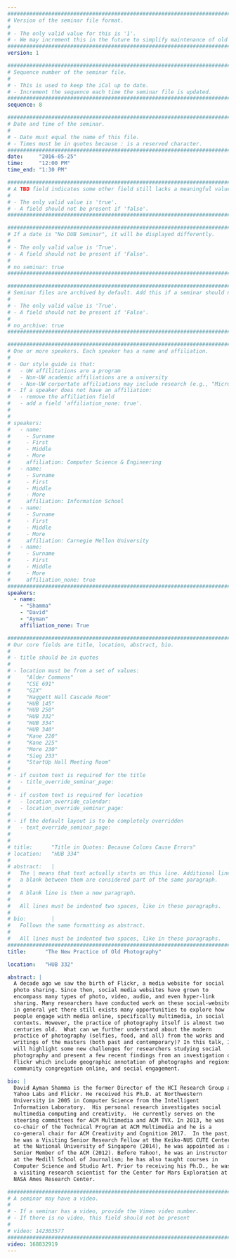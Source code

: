 ```yaml
---
################################################################################
# Version of the seminar file format.
#
# - The only valid value for this is '1'.
# - We may increment this in the future to simplify maintenance of old seminars.
################################################################################
version: 1

################################################################################
# Sequence number of the seminar file.
#
# - This is used to keep the iCal up to date.
# - Increment the sequence each time the seminar file is updated.
################################################################################
sequence: 8

################################################################################
# Date and time of the seminar.
#
# - Date must equal the name of this file.
# - Times must be in quotes because : is a reserved character.
################################################################################
date:     "2016-05-25"
time:     "12:00 PM"
time_end: "1:30 PM"

################################################################################
# A TBD field indicates some other field still lacks a meaningful value.
#
# - The only valid value is 'true'.
# - A field should not be present if 'false'.
################################################################################

################################################################################
# If a date is "No DUB Seminar", it will be displayed differently.
#
# - The only valid value is 'True'.
# - A field should not be present if 'False'.
#
# no_seminar: true
################################################################################

################################################################################
# Seminar files are archived by default. Add this if a seminar should not be.
#
# - The only valid value is 'True'.
# - A field should not be present if 'False'.
#
# no_archive: true
################################################################################

################################################################################
# One or more speakers. Each speaker has a name and affiliation.
#
# - Our style guide is that:
#   - UW affilitations are a program
#   - Non-UW academic affiliations are a university
#   - Non-UW corportate affiliations may include research (e.g., "Microsoft Research")
# - If a speaker does not have an affiliation:
#   - remove the affiliation field
#   - add a field 'affiliation_none: true'.
#
#
# speakers:
#   - name: 
#     - Surname
#     - First
#     - Middle
#     - More
#     affiliation: Computer Science & Engineering 
#   - name: 
#     - Surname
#     - First
#     - Middle
#     - More
#     affiliation: Information School 
#   - name: 
#     - Surname
#     - First
#     - Middle
#     - More
#     affiliation: Carnegie Mellon University 
#   - name:
#     - Surname
#     - First
#     - Middle
#     - More
#     affiliation_none: true
################################################################################
speakers:
  - name:
    - "Shamma"
    - "David"
    - "Ayman"
    affiliation_none: True

################################################################################
# Our core fields are title, location, abstract, bio.
#
# - title should be in quotes
#
# - location must be from a set of values:
#     "Alder Commons"
#     "CSE 691"
#     "GIX"
#     "Haggett Hall Cascade Room"
#     "HUB 145"
#     "HUB 250"
#     "HUB 332"
#     "HUB 334"
#     "HUB 340"
#     "Kane 220"
#     "Kane 225"
#     "More 230"
#     "Sieg 233"
#     "StartUp Hall Meeting Room"
#
# - if custom text is required for the title
#   - title_override_seminar_page:
#
# - if custom text is required for location
#   - location_override_calendar:
#   - location_override_seminar_page:
#
# - if the default layout is to be completely overridden
#   - text_override_seminar_page:
#
#
# title:      "Title in Quotes: Because Colons Cause Errors"
# location:   "HUB 334"
#
# abstract:   |
#   The | means that text actually starts on this line. Additional lines without
#   a blank between them are considered part of the same paragraph.
#
#   A blank line is then a new paragraph.
#
#   All lines must be indented two spaces, like in these paragraphs.
#
# bio:        |
#   Follows the same formatting as abstract.
#
#   All lines must be indented two spaces, like in these paragraphs.
################################################################################
title:      "The New Practice of Old Photography"

location:   "HUB 332"

abstract: |
  A decade ago we saw the birth of Flickr, a media website for social 
  photo sharing. Since then, social media websites have grown to
  encompass many types of photo, video, audio, and even hyper-link
  sharing. Many researchers have conducted work on these social-websites
  in general yet there still exists many opportunities to explore how
  people engage with media online, specifically multimedia, in social
  contexts. However, the practice of photography itself is almost two
  centuries old.  What can we further understand about the modern
  practice of photography (selfies, food, and all) from the works and
  writings of the masters (both past and contemporary)? In this talk, I
  will highlight some new challenges for researchers studying social
  photography and present a few recent findings from an investigation of
  Flickr which include geographic annotation of photographs and regions,
  community congregation online, and social engagement.

bio: |
  David Ayman Shamma is the former Director of the HCI Research Group at
  Yahoo Labs and Flickr. He received his Ph.D. at Northwestern
  University in 2005 in Computer Science from the Intelligent
  Information Laboratory.  His personal research investigates social
  multimedia computing and creativity.  He currently serves on the
  steering committees for ACM Multimedia and ACM TVX. In 2013, he was
  co-chair of the Technical Program at ACM Multimedia and he is a
  co-general chair for ACM Creativity and Cognition 2017.  In the past,
  he was a Visiting Senior Research Fellow at the Keiko-NUS CUTE Center
  at the National University of Singapore (2014), he was appointed as a
  Senior Member of the ACM (2012). Before Yahoo!, he was an instructor
  at the Medill School of Journalism; he has also taught courses in
  Computer Science and Studio Art. Prior to receiving his Ph.D., he was
  a visiting research scientist for the Center for Mars Exploration at
  NASA Ames Research Center.

################################################################################
# A seminar may have a video.
#
# - If a seminar has a video, provide the Vimeo video number.
# - If there is no video, this field should not be present
#
# video: 142303577
################################################################################
video: 168832919
---
```

